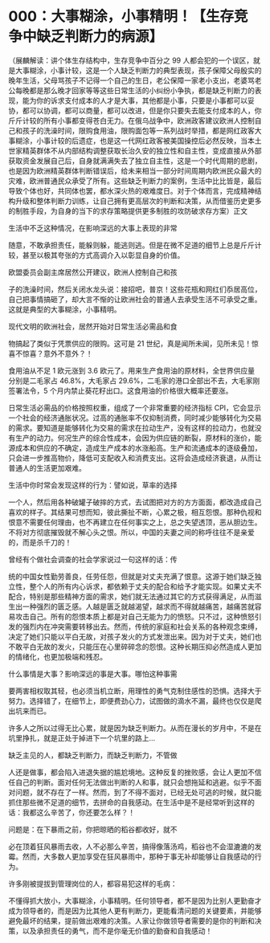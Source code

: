 # 000：大事糊涂，小事精明！【生存竞争中缺乏判断力的病源】

（展麟解读：讲个体生存结构中，生存竞争中百分之 99 人都会犯的一个误区，就是大事糊涂，小事计较，这是一个人缺乏判断力的典型表现，孩子保障父母殷实的晚年生活，父母骂孩子不记得一个自己的生日，老公保障一家老小支出，老婆骂老公每晚都是那么晚才回家等等这些日常生活的小纠纷小争执，都是缺乏判断力的表现，能为你的诉求支付成本的人才是大事，其他都是小事，只要是小事都可以妥协，都可以协调，都可以商量，都可以改进，但是你只要失去能支付成本的人，你斤斤计较的所有小事都变得苍白无力。在俄乌战争中，欧洲政客建议欧洲人控制自己和孩子的洗澡时间，限购食用油，限购面包等一系列战时举措，都是网红政客大事糊涂，小事计较的后遗症，也是这一代网红政客被美国操控后必然反映，当本土世家精英群体不从内部结构调整获取长治久安的独立性和自主性，变成直接从外部获取资金发展自己后，自身就满满失去了独立自主性，这是一个时代周期的悲剧，也是因为欧洲精英群体判断错误后，给未来相当一部分时间周期内欧洲民众最大的灾难，欧洲普通民众承受了所有。这些缺乏判断力的案例，生活中比比皆是，最后导致个体也好，共同体也罢，都水深火热的艰难度日。对于个体而言，完成精神结构升级和整体判断力训练，让自己拥有更高层次的判断和决策，从而借鉴历史更多的制胜手段，为自身的当下的求存策略提供更多制胜的攻防破求存方案）正文

生活中不乏这种情况，在影响深远的大事上表现的非常

随意，不敢承担责任，能躲则躲，能逃则逃。但是在微不足道的细节上总是斤斤计较，甚至以极其夸张的方式高调介入以彰显自身的价值。

欧盟委员会副主席居然公开建议，欧洲人控制自己和孩

子的洗澡时间，然后关闭水龙头说：接招吧，普京！这些花瓶和网红们忝居高位，自己把事情搞砸了，却大言不惭的让欧洲社会的普通人去承受生活不可承受之重。这就是典型的大事糊涂，小事精明。

现代文明的欧洲社会，居然开始对日常生活必需品和食

物搞起了类似于凭票供应的限购。这可是 21 世纪，真是闻所未闻，见所未见！惊喜不惊喜？意外不意外？！

食用油从不足 1 欧元涨到 3.6 欧元了。用来生产食用油的原材料，全世界供应量分别是二毛家占 46.8%，大毛家占 29.6%，二毛家的港口全部出不去，大毛家刚签署法令，5 个月内禁止葵花籽出口。这食用油的价格很大概率还要涨。

日常生活必需品的价格按照权重，组成了一个非常重要的经济指标 CPI，它会显示一个社会的经济通胀状况。过高的通胀率不仅抑制消费，同时减少能够转化为交易的需求。要知道是能够转化为交易的需求在拉动生产，没有这样的拉动力，也就没有生产的动力。何况生产的综合性成本，会因为供应链的断裂，原材料的涨价，能源成本和供应的不确定，造成生产成本的水涨船高。生产和流通成本的逐级叠加，只会进一步推高物价，降低可支配收入和消费支出。这将会造成经济衰退，从而让普通人的生活更加艰难。

生活中你时常会发现这样的行为：譬如说，草率的选择

一个人，然后用各种破罐子破摔的方式，去试图把对方的方方面面，都改造成自己喜欢的样子。其结果可想而知，彼此撕扯不断，心累之极，相互怨恨。那种仇视和恨意不需要任何理由，也不再建立在任何事实之上，总之失望透顶，恶从胆边生。不将对方彻底摧毁就不解心头之恨。所以，中国的夫妻之间的称呼往往不是亲爱的，而是杀千刀的！

曾经有个做社会调查的社会学家说过一句这样的话：传

统的中国女性勤劳善良，任劳任怨，但就是对丈夫充满了恨意。这源于她们缺乏独立性，整个人的所有内心诉求，都依赖于丈夫的配合和给予才能实现。如果丈夫不配合，特别是那些精神方面的需求，她们就无法通过其它的方式获得满足，从而滋生出一种强烈的匮乏感。人越是匮乏就越渴望，越求而不得就越痛苦，越痛苦就容易攻击自己。所有的怨恨本质上都是对自己无能为力的愤怒。只不过，这种愤怒引发的强烈内在冲突需要转移出去。然而，传统的家庭和社会关系的各种观念束缚，决定了她们只能以平白无故，对孩子发火的方式发泄出来。因为对于丈夫，她们也不敢平白无故的发火，只能压在心里碎碎念的怨恨。这种长期压抑必然造成人更加的情绪化，也更加极端和残忍。

什么事情是大事？影响深远的事是大事。哪怕这种事需

要两害相权取其轻，也必须当机立断，用理性的勇气克制住感性的恐惧。选择大于努力。选择错了，在细节上，即便费劲心力，试图做的滴水不漏，最终也仅仅是爬出坑来而已。

许多人之所以过得无比心累，就是因为缺乏判断力。从而在漫长的岁月中，不是在坑里挣扎，就是正处于掉进下一个坑里的路上…

缺乏主见的人，都缺乏判断力，而缺乏判断力，不管做

人还是做事，都会陷入进退失据的尴尬境地。这种反复的挫败感，会让人更加不信任自己的判断。面对任何无法做出判断的人和事，就只会想拖延和逃避。似乎不面对问题，就不存在了一样。然而，到了不得不面对，已经无处可逃的时候，就只能抓住那些微不足道的细节，去拼命的自我感动。在生活中是不是经常听到这样的话：我都这么辛苦了，你还要怎么样？！

问题是：在下暴雨之前，你把晾晒的稻谷都收好，就不

必在顶着狂风暴雨去收，人不必那么辛苦，搞得像落汤鸡，稻谷也不会湿漉漉的发霉。然而，大多数人更加享受在狂风暴雨中，那种于事无补却能够让自我感动的行为。

许多刚被提拔到管理岗位的人，都容易犯这样的毛病：

不懂得抓大放小，大事糊涂，小事精明。任何领导者，都不是因为比别人更勤奋才成为领导者的，而是因为比其他人更有判断力，更能看清问题的关键要素，并能够避免最坏的结果，提前做出艰难的决策。人家让你做领导者需要的是你的判断和决策，以及承担责任的勇气，而不是你毫无价值的勤奋和自我感动！